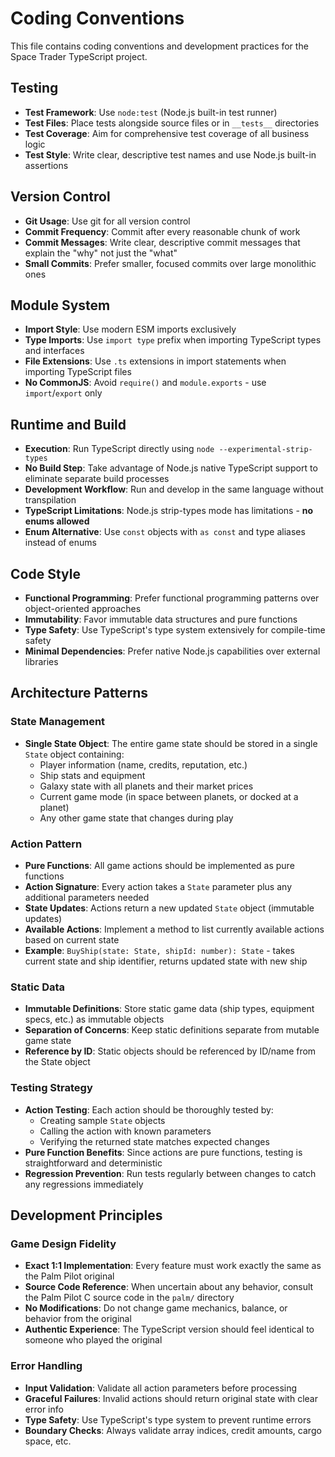 # Coding Conventions

This file contains coding conventions and development practices for the Space Trader TypeScript project.

## Testing

- **Test Framework**: Use `node:test` (Node.js built-in test runner)
- **Test Files**: Place tests alongside source files or in `__tests__` directories
- **Test Coverage**: Aim for comprehensive test coverage of all business logic
- **Test Style**: Write clear, descriptive test names and use Node.js built-in assertions

## Version Control

- **Git Usage**: Use git for all version control
- **Commit Frequency**: Commit after every reasonable chunk of work
- **Commit Messages**: Write clear, descriptive commit messages that explain the "why" not just the "what"
- **Small Commits**: Prefer smaller, focused commits over large monolithic ones

## Module System

- **Import Style**: Use modern ESM imports exclusively
- **Type Imports**: Use `import type` prefix when importing TypeScript types and interfaces
- **File Extensions**: Use `.ts` extensions in import statements when importing TypeScript files
- **No CommonJS**: Avoid `require()` and `module.exports` - use `import`/`export` only

## Runtime and Build

- **Execution**: Run TypeScript directly using `node --experimental-strip-types`
- **No Build Step**: Take advantage of Node.js native TypeScript support to eliminate separate build processes
- **Development Workflow**: Run and develop in the same language without transpilation
- **TypeScript Limitations**: Node.js strip-types mode has limitations - **no enums allowed**
- **Enum Alternative**: Use `const` objects with `as const` and type aliases instead of enums

## Code Style

- **Functional Programming**: Prefer functional programming patterns over object-oriented approaches
- **Immutability**: Favor immutable data structures and pure functions
- **Type Safety**: Use TypeScript's type system extensively for compile-time safety
- **Minimal Dependencies**: Prefer native Node.js capabilities over external libraries

## Architecture Patterns

### State Management

- **Single State Object**: The entire game state should be stored in a single `State` object containing:
  - Player information (name, credits, reputation, etc.)
  - Ship stats and equipment
  - Galaxy state with all planets and their market prices
  - Current game mode (in space between planets, or docked at a planet)
  - Any other game state that changes during play

### Action Pattern

- **Pure Functions**: All game actions should be implemented as pure functions
- **Action Signature**: Every action takes a `State` parameter plus any additional parameters needed
- **State Updates**: Actions return a new updated `State` object (immutable updates)
- **Available Actions**: Implement a method to list currently available actions based on current state
- **Example**: `BuyShip(state: State, shipId: number): State` - takes current state and ship identifier, returns updated state with new ship

### Static Data

- **Immutable Definitions**: Store static game data (ship types, equipment specs, etc.) as immutable objects
- **Separation of Concerns**: Keep static definitions separate from mutable game state
- **Reference by ID**: Static objects should be referenced by ID/name from the State object

### Testing Strategy

- **Action Testing**: Each action should be thoroughly tested by:
  - Creating sample `State` objects
  - Calling the action with known parameters  
  - Verifying the returned state matches expected changes
- **Pure Function Benefits**: Since actions are pure functions, testing is straightforward and deterministic
- **Regression Prevention**: Run tests regularly between changes to catch any regressions immediately

## Development Principles

### Game Design Fidelity

- **Exact 1:1 Implementation**: Every feature must work exactly the same as the Palm Pilot original
- **Source Code Reference**: When uncertain about any behavior, consult the Palm Pilot C source code in the `palm/` directory
- **No Modifications**: Do not change game mechanics, balance, or behavior from the original
- **Authentic Experience**: The TypeScript version should feel identical to someone who played the original

### Error Handling

- **Input Validation**: Validate all action parameters before processing
- **Graceful Failures**: Invalid actions should return original state with clear error info
- **Type Safety**: Use TypeScript's type system to prevent runtime errors
- **Boundary Checks**: Always validate array indices, credit amounts, cargo space, etc.